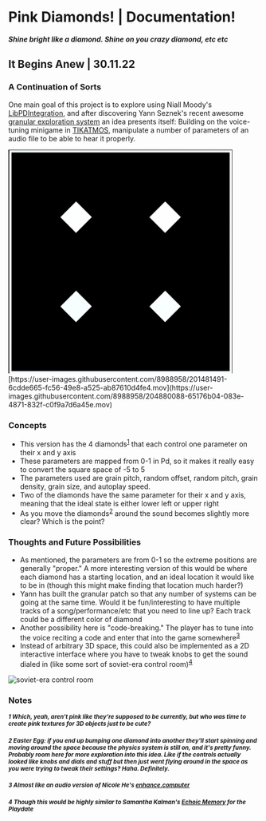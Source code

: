 # Pink Diamonds! | Documentation!
***Shine bright like a diamond. Shine on you crazy diamond, etc etc***

## It Begins Anew | 30.11.22

###  A Continuation of Sorts

One main goal of this project is to explore using Niall Moody's [LibPDIntegration](https://github.com/LibPdIntegration/LibPdIntegration), 
and after discovering Yann Seznek's recent awesome [granular exploration system](https://github.com/yannseznec/ys.granular) an idea presents itself:
Building on the voice-tuning minigame in [TIKATMOS](https://github.com/mouseandthebillionaire/tikatmos), manipulate a number of parameters of an audio file to be able to hear it properly.

<img src="Media/iteration_0.1.png" width="450px">
[https://user-images.githubusercontent.com/8988958/201481491-6cdde665-fc56-49e8-a525-ab87610d4fe4.mov](https://user-images.githubusercontent.com/8988958/204880088-65176b04-083e-4871-832f-c0f9a7d6a45e.mov)




### Concepts
* This version has the 4 diamonds<sup>[1](https://github.com/mouseandthebillionaire/pinkDiamonds/tree/main/Process#1-which-yeah-arent-pink-like-theyre-supposed-to-be-currently-but-who-was-time-to-create-pink-textures-for-3d-objects-just-to-be-cute)</sup> that each control one parameter on their x and y axis
* These parameters are mapped from 0-1 in Pd, so it makes it really easy to convert the square space of -5 to 5
* The parameters used are grain pitch, random offset, random pitch, grain density, grain size, and autoplay speed.
* Two of the diamonds have the same parameter for their x and y axis, meaning that the ideal state is either lower left or upper right 
* As you move the diamonds<sup>[2](#####2)</sup> around the sound becomes slightly more clear? Which is the point?


### Thoughts and Future Possibilities

* As mentioned, the parameters are from 0-1 so the extreme positions are generally "proper." 
  A more interesting version of this would be where each diamond has a starting location, and an ideal location it would like to be in (though this might make finding that location much harder?)
* Yann has built the granular patch so that any number of systems can be going at the same time. 
  Would it be fun/interesting to have multiple tracks of a song/performance/etc that you need to line up? Each track could be a different color of diamond
* Another possibility here is "code-breaking." The player has to tune into the voice reciting a code and enter that into the game somewhere<sup>[3](#####2)</sup>
* Instead of arbitrary 3D space, this could also be implemented as a 2D interactive interface where you have to tweak knobs to get the sound dialed in (like some sort of soviet-era control room)<sup>[4](#####4)</sup>

<img src="https://enterprise.press/wp-content/uploads/2019/01/kontrol-1600-px.jpg" alt="soviet-era control room" width="500px">

### Notes
<sub>

##### 1 Which, yeah, aren't pink like they're supposed to be currently, but who was time to create pink textures for 3D objects just to be cute?
##### 2 Easter Egg: if you end up bumping one diamond into another they'll start spinning and moving around the space because the physics system is still on, and it's pretty funny. Probably room here for more exploration into this idea. Like if the controls actually looked like knobs and dials and stuff but then just went flying around in the space as you were trying to tweak their settings? Haha. Definitely.
##### 3 Almost like an audio version of Nicole He's [enhance.computer](https://www.enhance.computer/)
##### 4 Though this would be highly similar to Samantha Kalman's [Echoic Memory](https://play.date/games/echoic-memory/) for the Playdate

</sub>
